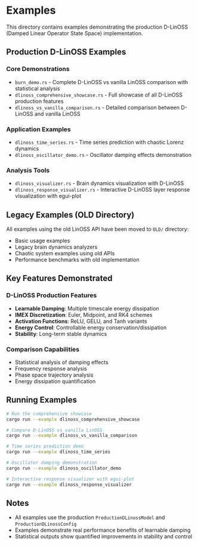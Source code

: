 # Examples

This directory contains examples demonstrating the production D-LinOSS (Damped Linear Operator State Space) implementation.

## Production D-LinOSS Examples

### Core Demonstrations
- `burn_demo.rs` - Complete D-LinOSS vs vanilla LinOSS comparison with statistical analysis
- `dlinoss_comprehensive_showcase.rs` - Full showcase of all D-LinOSS production features
- `dlinoss_vs_vanilla_comparison.rs` - Detailed comparison between D-LinOSS and vanilla LinOSS

### Application Examples
- `dlinoss_time_series.rs` - Time series prediction with chaotic Lorenz dynamics
- `dlinoss_oscillator_demo.rs` - Oscillator damping effects demonstration

### Analysis Tools
- `dlinoss_visualizer.rs` - Brain dynamics visualization with D-LinOSS
- `dlinoss_response_visualizer.rs` - Interactive D-LinOSS layer response visualization with egui-plot

## Legacy Examples (OLD Directory)

All examples using the old LinOSS API have been moved to `OLD/` directory:
- Basic usage examples
- Legacy brain dynamics analyzers
- Chaotic system examples using old APIs
- Performance benchmarks with old implementation

## Key Features Demonstrated

### D-LinOSS Production Features
- **Learnable Damping**: Multiple timescale energy dissipation
- **IMEX Discretization**: Euler, Midpoint, and RK4 schemes
- **Activation Functions**: ReLU, GELU, and Tanh variants
- **Energy Control**: Controllable energy conservation/dissipation
- **Stability**: Long-term stable dynamics

### Comparison Capabilities
- Statistical analysis of damping effects
- Frequency response analysis
- Phase space trajectory analysis
- Energy dissipation quantification

## Running Examples

```bash
# Run the comprehensive showcase
cargo run --example dlinoss_comprehensive_showcase

# Compare D-LinOSS vs vanilla LinOSS
cargo run --example dlinoss_vs_vanilla_comparison

# Time series prediction demo
cargo run --example dlinoss_time_series

# Oscillator damping demonstration
cargo run --example dlinoss_oscillator_demo

# Interactive response visualizer with egui-plot
cargo run --example dlinoss_response_visualizer
```

## Notes

- All examples use the production `ProductionDLinossModel` and `ProductionDLinossConfig`
- Examples demonstrate real performance benefits of learnable damping
- Statistical outputs show quantified improvements in stability and control
